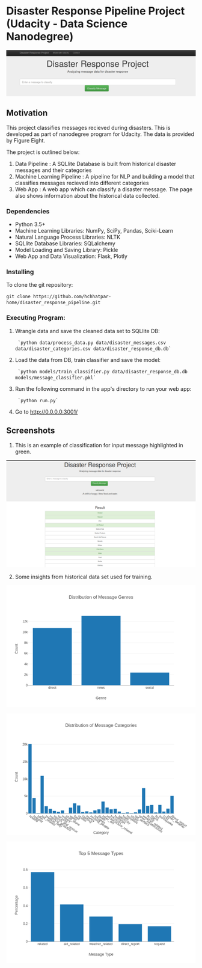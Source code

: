 # Disaster Response Pipeline Project (Udacity - Data Science Nanodegree)

![Intro Pic](screenshots/intro.png)


## Motivation

This project classifies messages recieved during disasters. This is developed as part of nanodegree program for Udacity. The data is provided by Figure Eight. 

The project is outlined below:

1. Data Pipeline : A SQLlite Database is built from historical disaster messages and their categories
2. Machine Learning Pipeline : A pipeline for NLP and building a model that classifies messages recieved into different categories
3. Web App : A web app which can classify a disaster message. The page also shows information about the historical data collected. 

### Dependencies
* Python 3.5+
* Machine Learning Libraries: NumPy, SciPy, Pandas, Sciki-Learn
* Natural Language Process Libraries: NLTK
* SQLlite Database Libraries: SQLalchemy
* Model Loading and Saving Library: Pickle
* Web App and Data Visualization: Flask, Plotly

### Installing
To clone the git repository:
```
git clone https://github.com/hchhatpar-home/disaster_response_pipeline.git
```
### Executing Program:
1. Wrangle data and save the cleaned data set to SQLlite DB:

        `python data/process_data.py data/disaster_messages.csv data/disaster_categories.csv data/disaster_response_db.db`

2. Load the data from DB, train classifier and save the model:

        `python models/train_classifier.py data/disaster_response_db.db models/message_classifier.pkl`

3. Run the following command in the app's directory to run your web app:

        `python run.py`

4. Go to http://0.0.0.0:3001/

## Screenshots

1. This is an example of classification for input message highlighted in green.

![Sample Input](screenshots/classify2.png)


2. Some insights from historical data set used for training.

![Message_Genres](screenshots/message_distribution.png)

![Message_Categories](screenshots/message_categories.png)

![Top 5 Messages](screenshots/top5_messages.png)


